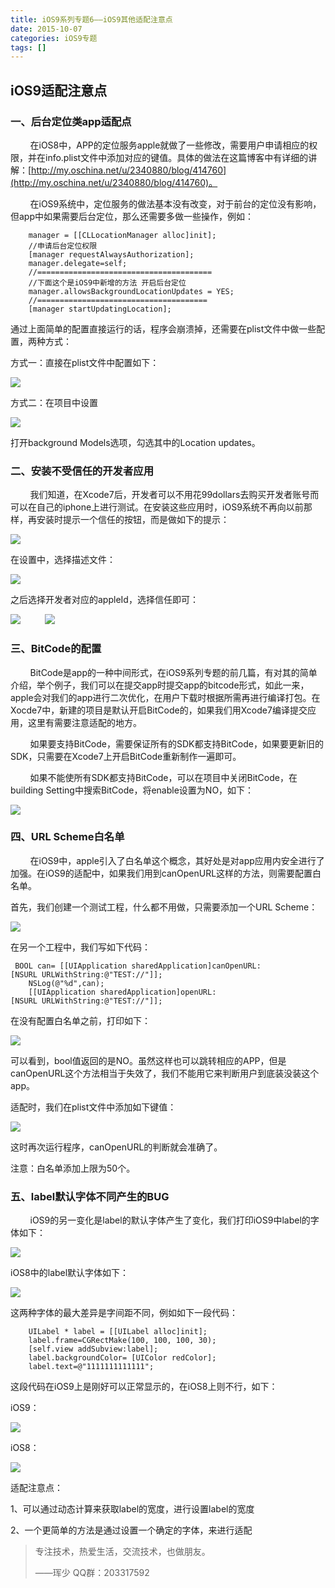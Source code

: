 ```yaml
---
title: iOS9系列专题6——iOS9其他适配注意点
date: 2015-10-07
categories: iOS9专题
tags: []
---
```

## iOS9适配注意点

### 一、后台定位类app适配点

        在iOS8中，APP的定位服务apple就做了一些修改，需要用户申请相应的权限，并在info.plist文件中添加对应的键值。具体的做法在这篇博客中有详细的讲解：[http://my.oschina.net/u/2340880/blog/414760](http://my.oschina.net/u/2340880/blog/414760)。

        在iOS9系统中，定位服务的做法基本没有改变，对于前台的定位没有影响，但app中如果需要后台定位，那么还需要多做一些操作，例如：

```
    manager = [[CLLocationManager alloc]init];
    //申请后台定位权限
    [manager requestAlwaysAuthorization];
    manager.delegate=self;
    //=======================================
    //下面这个是iOS9中新增的方法 开启后台定位
    manager.allowsBackgroundLocationUpdates = YES;
    //======================================
    [manager startUpdatingLocation];
```

通过上面简单的配置直接运行的话，程序会崩溃掉，还需要在plist文件中做一些配置，两种方式：

方式一：直接在plist文件中配置如下：

![](http://static.oschina.net/uploads/space/2015/1007/111715_GWgZ_2340880.png)

方式二：在项目中设置

![](http://static.oschina.net/uploads/space/2015/1007/111808_mGva_2340880.png)

打开background Models选项，勾选其中的Location updates。

### 二、安装不受信任的开发者应用

        我们知道，在Xcode7后，开发者可以不用花99dollars去购买开发者账号而可以在自己的iphone上进行测试。在安装这些应用时，iOS9系统不再向以前那样，再安装时提示一个信任的按钮，而是做如下的提示：

![](http://static.oschina.net/uploads/space/2015/1007/113450_hifK_2340880.jpeg)

在设置中，选择描述文件：

![](http://static.oschina.net/uploads/space/2015/1007/113526_ZBao_2340880.jpeg)

之后选择开发者对应的appleId，选择信任即可：

![](http://static.oschina.net/uploads/space/2015/1007/113617_8P19_2340880.jpeg)          ![](http://static.oschina.net/uploads/space/2015/1007/113617_aATR_2340880.png)

### 三、BitCode的配置

        BitCode是app的一种中间形式，在iOS9系列专题的前几篇，有对其的简单介绍，举个例子，我们可以在提交app时提交app的bitcode形式，如此一来，apple会对我们的app进行二次优化，在用户下载时根据所需再进行编译打包。在Xocde7中，新建的项目是默认开启BitCode的，如果我们用Xcode7编译提交应用，这里有需要注意适配的地方。

        如果要支持BitCode，需要保证所有的SDK都支持BitCode，如果要更新旧的SDK，只需要在Xcode7上开启BitCode重新制作一遍即可。

        如果不能使所有SDK都支持BitCode，可以在项目中关闭BitCode，在building Setting中搜索BitCode，将enable设置为NO，如下：

![](http://static.oschina.net/uploads/space/2015/1007/114951_7lBO_2340880.png)

### 四、URL Scheme白名单

        在iOS9中，apple引入了白名单这个概念，其好处是对app应用内安全进行了加强。在iOS9的适配中，如果我们用到canOpenURL这样的方法，则需要配置白名单。

首先，我们创建一个测试工程，什么都不用做，只需要添加一个URL Scheme：

![](http://static.oschina.net/uploads/space/2015/1007/142216_ONd1_2340880.png)

在另一个工程中，我们写如下代码：

```
 BOOL can= [[UIApplication sharedApplication]canOpenURL:[NSURL URLWithString:@"TEST://"]];
    NSLog(@"%d",can);
    [[UIApplication sharedApplication]openURL:[NSURL URLWithString:@"TEST://"]];
```

在没有配置白名单之前，打印如下：

![](http://static.oschina.net/uploads/space/2015/1007/142424_fReK_2340880.png)

可以看到，bool值返回的是NO。虽然这样也可以跳转相应的APP，但是canOpenURL这个方法相当于失效了，我们不能用它来判断用户到底装没装这个app。

适配时，我们在plist文件中添加如下键值：

![](http://static.oschina.net/uploads/space/2015/1007/142727_M4CE_2340880.png)

这时再次运行程序，canOpenURL的判断就会准确了。

注意：白名单添加上限为50个。

### 五、label默认字体不同产生的BUG

        iOS9的另一变化是label的默认字体产生了变化，我们打印iOS9中label的字体如下：

![](http://static.oschina.net/uploads/space/2015/1007/150139_lN3t_2340880.png)

iOS8中的label默认字体如下：

![](http://static.oschina.net/uploads/space/2015/1007/150238_857V_2340880.png)

这两种字体的最大差异是字间距不同，例如如下一段代码：

```
    UILabel * label = [[UILabel alloc]init];
    label.frame=CGRectMake(100, 100, 100, 30);
    [self.view addSubview:label];
    label.backgroundColor= [UIColor redColor];
    label.text=@"1111111111111";
```

这段代码在iOS9上是刚好可以正常显示的，在iOS8上则不行，如下：

iOS9：

![](http://static.oschina.net/uploads/space/2015/1007/150505_E8Rn_2340880.png)

iOS8：

![](http://static.oschina.net/uploads/space/2015/1007/150531_IibY_2340880.png)

适配注意点：

1、可以通过动态计算来获取label的宽度，进行设置label的宽度

2、一个更简单的方法是通过设置一个确定的字体，来进行适配

> 专注技术，热爱生活，交流技术，也做朋友。
> 
> ——珲少 QQ群：203317592
